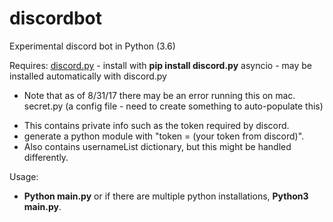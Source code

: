 # discordbot
Experimental discord bot in Python (3.6)

Requires:
<a href="https://github.com/Rapptz/discord.py">discord.py</a> - install with <b>pip install discord.py</b>
asyncio - may be installed automatically with discord.py
* Note that as of 8/31/17 there may be an error running this on mac.
secret.py (a config file - need to create something to auto-populate this)
- This contains private info such as the token required by discord.
- generate a python module with "token = (your token from discord)".
- Also contains usernameList dictionary, but this might be handled differently.

Usage:
- <b>Python main.py</b> or if there are multiple python installations, <b>Python3 main.py</b>.
